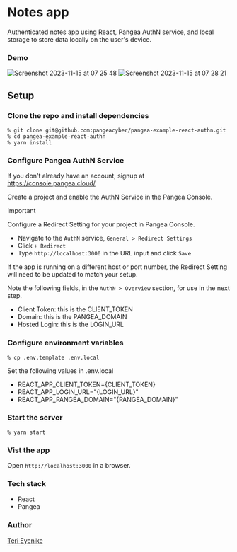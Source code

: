 # Notes app

Authenticated notes app using React, Pangea AuthN service, and local storage to store data locally on the user's device.

### Demo

![Screenshot 2023-11-15 at 07 25 48](https://github.com/Terieyenike/xata-with-nextjs/assets/25850598/7b408e89-8e43-4bc2-8a11-28987c641f0c)
![Screenshot 2023-11-15 at 07 28 21](https://github.com/Terieyenike/xata-with-nextjs/assets/25850598/c97acead-b877-4361-9c94-8f5049df91ce)

## Setup

### Clone the repo and install dependencies

```
% git clone git@github.com:pangeacyber/pangea-example-react-authn.git
% cd pangea-example-react-authn
% yarn install
```

### Configure Pangea AuthN Service

If you don't already have an account, signup at https://console.pangea.cloud/

Create a project and enable the AuthN Service in the Pangea Console.

> [!IMPORTANT]
> Configure a Redirect Setting for your project in Pangea Console.
> - Navigate to the `AuthN` service, `General > Redirect Settings`
> - Click `+ Redirect`
> - Type `http://localhost:3000` in the URL input and click `Save`

If the app is running on a different host or port number, the Redirect Setting will need to be updated to match your setup.

Note the following fields, in the `AuthN > Overview` section, for use in the next step.
- Client Token: this is the CLIENT_TOKEN
- Domain: this is the PANGEA_DOMAIN
- Hosted Login: this is the LOGIN_URL

### Configure environment variables
```
% cp .env.template .env.local
```

Set the following values in .env.local
 - REACT_APP_CLIENT_TOKEN={CLIENT_TOKEN}
 - REACT_APP_LOGIN_URL="{LOGIN_URL}"
 - REACT_APP_PANGEA_DOMAIN="{PANGEA_DOMAIN}"


### Start the server
```
% yarn start
```

### Vist the app

Open `http://localhost:3000` in a browser.

### Tech stack

- React
- Pangea

### Author

[Teri Eyenike](https://twitter.com/terieyenike)
